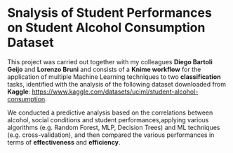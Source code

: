 # Snalysis of Student Performances on Student Alcohol Consumption Dataset

This project was carried out together with my colleagues **Diego Bartoli Geijo** and **Lorenzo Bruni** and consists of a **Knime workflow** for the application of multiple Machine Learning techniques to two **classification** tasks, identified with the analysis of the following dataset downloaded from **Kaggle**: https://www.kaggle.com/datasets/uciml/student-alcohol-consumption. 

We conducted a predictive analysis based on the correlations between alcohol, social conditions and student performances,applying various algorithms (e.g. Random Forest, MLP, Decision Trees) and ML techniques (e.g. cross-validation), and then compared the various performances in terms of **effectiveness** and **efficiency**.
